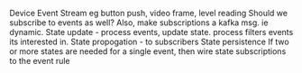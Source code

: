 Device Event Stream eg button push, video frame, level reading
Should we subscribe to events as well?
Also, make subscriptions a kafka msg. ie dynamic.
State update - process events, update state. process filters events its interested in.
State propogation - to subscribers
State persistence
If two or more states are needed for a single event, then wire state subscriptions to the event rule
